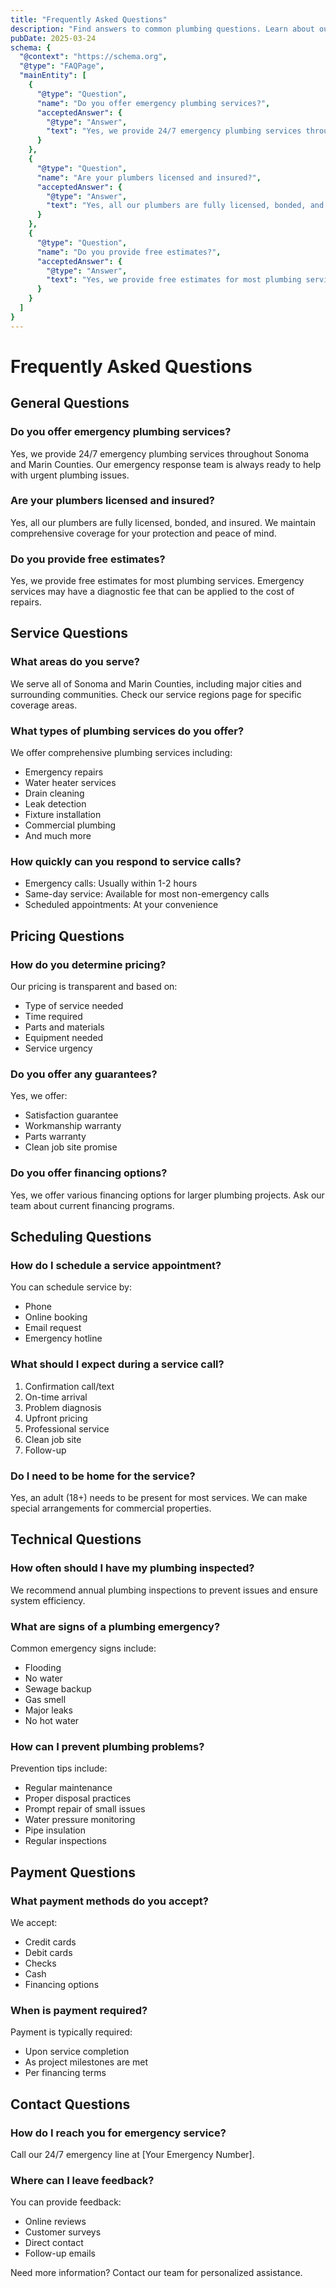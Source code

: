 ```yaml
---
title: "Frequently Asked Questions"
description: "Find answers to common plumbing questions. Learn about our services, pricing, and policies at GoFlow Plumbing."
pubDate: 2025-03-24
schema: {
  "@context": "https://schema.org",
  "@type": "FAQPage",
  "mainEntity": [
    {
      "@type": "Question",
      "name": "Do you offer emergency plumbing services?",
      "acceptedAnswer": {
        "@type": "Answer",
        "text": "Yes, we provide 24/7 emergency plumbing services throughout Sonoma and Marin Counties."
      }
    },
    {
      "@type": "Question",
      "name": "Are your plumbers licensed and insured?",
      "acceptedAnswer": {
        "@type": "Answer",
        "text": "Yes, all our plumbers are fully licensed, bonded, and insured for your protection."
      }
    },
    {
      "@type": "Question",
      "name": "Do you provide free estimates?",
      "acceptedAnswer": {
        "@type": "Answer",
        "text": "Yes, we provide free estimates for most plumbing services. Emergency services may have a diagnostic fee."
      }
    }
  ]
}
---
```


# Frequently Asked Questions

## General Questions

### Do you offer emergency plumbing services?
Yes, we provide 24/7 emergency plumbing services throughout Sonoma and Marin Counties. Our emergency response team is always ready to help with urgent plumbing issues.

### Are your plumbers licensed and insured?
Yes, all our plumbers are fully licensed, bonded, and insured. We maintain comprehensive coverage for your protection and peace of mind.

### Do you provide free estimates?
Yes, we provide free estimates for most plumbing services. Emergency services may have a diagnostic fee that can be applied to the cost of repairs.

## Service Questions

### What areas do you serve?
We serve all of Sonoma and Marin Counties, including major cities and surrounding communities. Check our service regions page for specific coverage areas.

### What types of plumbing services do you offer?
We offer comprehensive plumbing services including:
- Emergency repairs
- Water heater services
- Drain cleaning
- Leak detection
- Fixture installation
- Commercial plumbing
- And much more

### How quickly can you respond to service calls?
- Emergency calls: Usually within 1-2 hours
- Same-day service: Available for most non-emergency calls
- Scheduled appointments: At your convenience

## Pricing Questions

### How do you determine pricing?
Our pricing is transparent and based on:
- Type of service needed
- Time required
- Parts and materials
- Equipment needed
- Service urgency

### Do you offer any guarantees?
Yes, we offer:
- Satisfaction guarantee
- Workmanship warranty
- Parts warranty
- Clean job site promise

### Do you offer financing options?
Yes, we offer various financing options for larger plumbing projects. Ask our team about current financing programs.

## Scheduling Questions

### How do I schedule a service appointment?
You can schedule service by:
- Phone
- Online booking
- Email request
- Emergency hotline

### What should I expect during a service call?
1. Confirmation call/text
2. On-time arrival
3. Problem diagnosis
4. Upfront pricing
5. Professional service
6. Clean job site
7. Follow-up

### Do I need to be home for the service?
Yes, an adult (18+) needs to be present for most services. We can make special arrangements for commercial properties.

## Technical Questions

### How often should I have my plumbing inspected?
We recommend annual plumbing inspections to prevent issues and ensure system efficiency.

### What are signs of a plumbing emergency?
Common emergency signs include:
- Flooding
- No water
- Sewage backup
- Gas smell
- Major leaks
- No hot water

### How can I prevent plumbing problems?
Prevention tips include:
- Regular maintenance
- Proper disposal practices
- Prompt repair of small issues
- Water pressure monitoring
- Pipe insulation
- Regular inspections

## Payment Questions

### What payment methods do you accept?
We accept:
- Credit cards
- Debit cards
- Checks
- Cash
- Financing options

### When is payment required?
Payment is typically required:
- Upon service completion
- As project milestones are met
- Per financing terms

## Contact Questions

### How do I reach you for emergency service?
Call our 24/7 emergency line at [Your Emergency Number].

### Where can I leave feedback?
You can provide feedback:
- Online reviews
- Customer surveys
- Direct contact
- Follow-up emails

Need more information? Contact our team for personalized assistance.
